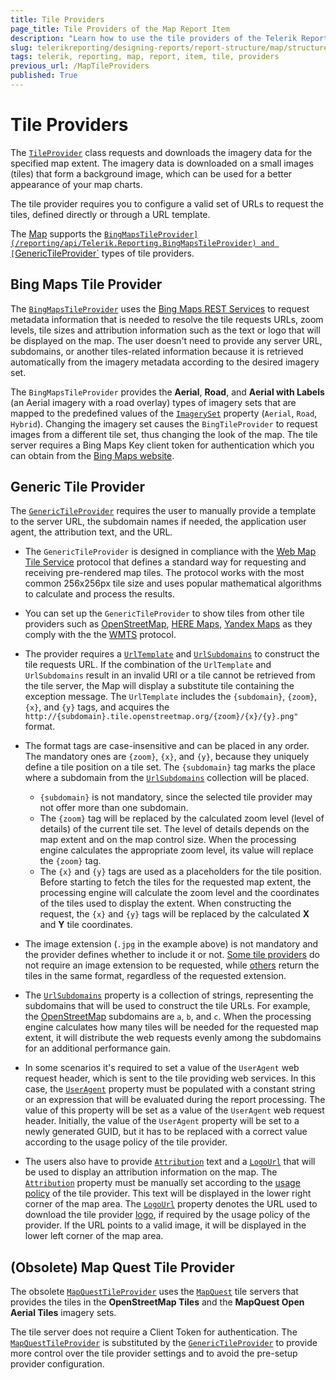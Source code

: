 ```yaml
---
title: Tile Providers
page_title: Tile Providers of the Map Report Item
description: "Learn how to use the tile providers of the Telerik Reporting Map report item."
slug: telerikreporting/designing-reports/report-structure/map/structure/tile-providers
tags: telerik, reporting, map, report, item, tile, providers
previous_url: /MapTileProviders
published: True
---
```


# Tile Providers

The [`TileProvider`](/reporting/api/Telerik.Reporting.TileProvider) class requests and downloads the imagery data for the specified map extent. The imagery data is downloaded on a small images (tiles) that form a background image, which can be used for a better appearance of your map charts. 

The tile provider requires you to configure a valid set of URLs to request the tiles, defined directly or through a URL template. 

The [Map](/reporting/api/Telerik.Reporting.Map) supports the [`BingMapsTileProvider](/reporting/api/Telerik.Reporting.BingMapsTileProvider) and [`GenericTileProvider`](/reporting/api/Telerik.Reporting.GenericTileProvider) types of tile providers. 

## Bing Maps Tile Provider

The [`BingMapsTileProvider`](/reporting/api/Telerik.Reporting.BingMapsTileProvider) uses the [Bing Maps REST Services](http://msdn.microsoft.com/en-us/library/ff701713.aspx) to request metadata information that is needed to resolve the tile requests URLs, zoom levels, tile sizes and attribution information such as the text or logo that will be displayed on the map. The user doesn't need to provide any server URL, subdomains, or another tiles-related information because it is retrieved automatically from the imagery metadata according to the desired imagery set. 

The `BingMapsTileProvider` provides the **Aerial**, **Road**, and **Aerial with Labels** (an Aerial imagery with a road overlay) types of imagery sets that are mapped to the predefined values of the [`ImagerySet`](/reporting/api/Telerik.Reporting.ImagerySet) property (`Aerial`, `Road`, `Hybrid`). Changing the imagery set causes the `BingTileProvider` to request images from a different tile set, thus changing the look of the map. The tile server requires a Bing Maps Key client token for authentication which you can obtain from the [Bing Maps website](http://www.microsoft.com/maps/create-a-bing-maps-key.aspx). 

## Generic Tile Provider

The [`GenericTileProvider`](/reporting/api/Telerik.Reporting.GenericTileProvider) requires the user to manually provide a template to the server URL, the subdomain names if needed, the application user agent, the attribution text, and the URL. 

* The `GenericTileProvider` is designed in compliance with the [Web Map Tile Service](http://en.wikipedia.org/wiki/Web_Map_Tile_Service) protocol that defines a standard way for requesting and receiving pre-rendered map tiles. The protocol works with the most common 256x256px tile size and uses popular mathematical algorithms to calculate and process the results. 
* You can set up the `GenericTileProvider` to show tiles from other tile providers such as [OpenStreetMap](http://www.openstreetmap.org), [HERE Maps](http://here.com/), [Yandex Maps](http://maps.yandex.com) as they comply with the the [WMTS](http://en.wikipedia.org/wiki/Web_Map_Tile_Service) protocol. 
* The provider requires a [`UrlTemplate`](/reporting/api/Telerik.Reporting.GenericTileProvider#Telerik_Reporting_GenericTileProvider_UrlTemplate) and [`UrlSubdomains`](/reporting/api/Telerik.Reporting.GenericTileProvider#Telerik_Reporting_GenericTileProvider_UrlSubdomains) to construct the tile requests URL. If the combination of the `UrlTemplate` and `UrlSubdomains` result in an invalid URI or a tile cannot be retrieved from the tile server, the Map will display a substitute tile containing the exception message. The `UrlTemplate` includes the `{subdomain}`, `{zoom}`, `{x}`, and `{y}` tags, and acquires the `http://{subdomain}.tile.openstreetmap.org/{zoom}/{x}/{y}.png"` format. 
* The format tags are case-insensitive and can be placed in any order. The mandatory ones are `{zoom}`, `{x}`, and `{y}`, because they uniquely define a tile position on a tile set. The `{subdomain}` tag marks the place where a subdomain from the [`UrlSubdomains`](/reporting/api/Telerik.Reporting.GenericTileProvider#Telerik_Reporting_GenericTileProvider_UrlSubdomains) collection will be placed. 
  
  * `{subdomain}` is not mandatory, since the selected tile provider may not offer more than one subdomain. 
  * The `{zoom}` tag will be replaced by the calculated zoom level (level of details) of the current tile set. The level of details depends on the map extent and on the map control size. When the processing engine calculates the appropriate zoom level, its value will replace the `{zoom}` tag. 
  * The `{x}` and `{y}` tags are used as a placeholders for the tile position. Before starting to fetch the tiles for the requested map extent, the processing engine will calculate the zoom level and the coordinates of the tiles used to display the extent. When constructing the request, the `{x}` and `{y}` tags will be replaced by the calculated __X__ and __Y__ tile coordinates. 
  
* The image extension (`.jpg` in the example above) is not mandatory and the provider defines whether to include it or not. [Some tile providers](http://maptile.maps.svc.ovi.com/maptiler/maptile/newest/normal.day/2/2/1/256/png8) do not require an image extension to be requested, while [others](http://otile2.mqcdn.com/tiles/1.0.0/map/2/2/1.gif) return the tiles in the same format, regardless of the requested extension. 
* The [`UrlSubdomains`](/reporting/api/Telerik.Reporting.GenericTileProvider#Telerik_Reporting_GenericTileProvider_UrlSubdomains) property is a collection of strings, representing the subdomains that will be used to construct the tile URLs. For example, the [OpenStreetMap](http://www.openstreetmap.com/) subdomains are `a`, `b`, and `c`. When the processing engine calculates how many tiles will be needed for the requested map extent, it will distribute the web requests evenly among the subdomains for an additional performance gain. 
* In some scenarios it's required to set a value of the `UserAgent` web request header, which is sent to the tile providing web services. In this case, the [`UserAgent`](/reporting/api/Telerik.Reporting.GenericTileProvider#Telerik_Reporting_GenericTileProvider_UserAgent) property must be populated with a constant string or an expression that will be evaluated during the report processing. The value of this property will be set as a value of the `UserAgent` web request header. Initially, the value of the `UserAgent` property will be set to a newly generated GUID, but it has to be replaced with a correct value according to the usage policy of the tile provider. 
* The users also have to provide [`Attribution`](/reporting/api/Telerik.Reporting.GenericTileProvider#Telerik_Reporting_GenericTileProvider_Attribution) text and a [`LogoUrl`](/reporting/api/Telerik.Reporting.GenericTileProvider#Telerik_Reporting_GenericTileProvider_LogoUrl) that will be used to display an attribution information on the map. The [`Attribution`](/reporting/api/Telerik.Reporting.GenericTileProvider#Telerik_Reporting_GenericTileProvider_Attribution) property must be manually set according to the [usage policy](http://wiki.openstreetmap.org/wiki/Legal_FAQ) of the tile provider. This text will be displayed in the lower right corner of the map area. The [`LogoUrl`](/reporting/api/Telerik.Reporting.GenericTileProvider#Telerik_Reporting_GenericTileProvider_LogoUrl) property denotes the URL used to download the tile provider [logo](http://wiki.openstreetmap.org/w/images/thumb/7/79/Public-images-osm_logo.svg/32px-Public-images-osm_logo.svg.png), if required by the usage policy of the provider. If the URL points to a valid image, it will be displayed in the lower left corner of the map area. 

## (Obsolete) Map Quest Tile Provider

The obsolete [`MapQuestTileProvider`](/reporting/api/Telerik.Reporting.MapQuestTileProvider) uses the [`MapQuest`](http://www.mapquest.com/) tile servers that provides the tiles in the **OpenStreetMap Tiles** and the **MapQuest Open Aerial Tiles** imagery sets. 

The tile server does not require a Client Token for authentication. The [`MapQuestTileProvider`](/reporting/api/Telerik.Reporting.MapQuestTileProvider) is substituted by the [`GenericTileProvider`](/reporting/api/Telerik.Reporting.GenericTileProvider) to provide more control over the tile provider settings and to avoid the pre-setup provider configuration. 

